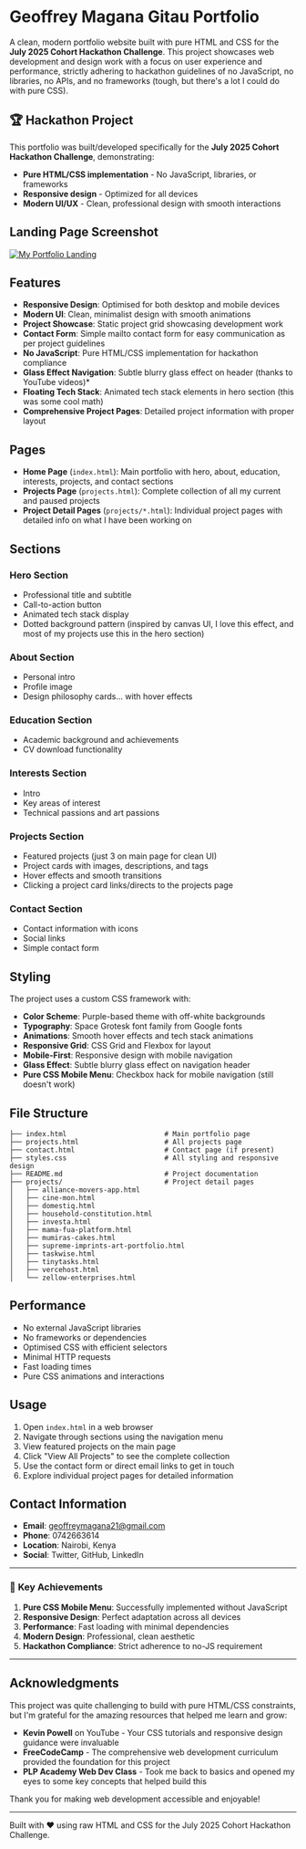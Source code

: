 # Geoffrey Magana Gitau Portfolio

A clean, modern portfolio website built with pure HTML and CSS for the **July 2025 Cohort Hackathon Challenge**. This project showcases web development and design work with a focus on user experience and performance, strictly adhering to hackathon guidelines of no JavaScript, no libraries, no APIs, and no frameworks (tough, but there's a lot I could do with pure CSS).

## 🏆 Hackathon Project

This portfolio was built/developed specifically for the **July 2025 Cohort Hackathon Challenge**, demonstrating:
- **Pure HTML/CSS implementation** - No JavaScript, libraries, or frameworks
- **Responsive design** - Optimized for all devices
- **Modern UI/UX** - Clean, professional design with smooth interactions

## Landing Page Screenshot
[![My Portfolio Landing](https://res.cloudinary.com/dwqwwb2fh/image/upload/v1754080749/emidvgkx5sh96ej9t6cs.png)]()
## Features

- **Responsive Design**: Optimised for both desktop and mobile devices
- **Modern UI**: Clean, minimalist design with smooth animations
- **Project Showcase**: Static project grid showcasing development work
- **Contact Form**: Simple mailto contact form for easy communication as per project guidelines
- **No JavaScript**: Pure HTML/CSS implementation for hackathon compliance
- **Glass Effect Navigation**: Subtle blurry glass effect on header (thanks to YouTube videos)*
- **Floating Tech Stack**: Animated tech stack elements in hero section (this was some cool math)
- **Comprehensive Project Pages**: Detailed project information with proper layout

## Pages

- **Home Page** (`index.html`): Main portfolio with hero, about, education, interests, projects, and contact sections
- **Projects Page** (`projects.html`): Complete collection of all my current and paused projects
- **Project Detail Pages** (`projects/*.html`): Individual project pages with detailed info on what I have been working on

## Sections

### Hero Section
- Professional title and subtitle
- Call-to-action button
- Animated tech stack display
- Dotted background pattern (inspired by canvas UI, I love this effect, and most of my projects use this in the hero section)

### About Section
- Personal intro
- Profile image
- Design philosophy cards... with hover effects

### Education Section
- Academic background and achievements
- CV download functionality

### Interests Section
- Intro
- Key areas of interest
- Technical passions and art passions

### Projects Section
- Featured projects (just 3 on main page for clean UI)
- Project cards with images, descriptions, and tags
- Hover effects and smooth transitions
- Clicking a project card links/directs to the projects page

### Contact Section
- Contact information with icons
- Social links
- Simple contact form

## Styling

The project uses a custom CSS framework with:

- **Color Scheme**: Purple-based theme with off-white backgrounds
- **Typography**: Space Grotesk font family from Google fonts
- **Animations**: Smooth hover effects and tech stack animations
- **Responsive Grid**: CSS Grid and Flexbox for layout
- **Mobile-First**: Responsive design with mobile navigation
- **Glass Effect**: Subtle blurry glass effect on navigation header
- **Pure CSS Mobile Menu**: Checkbox hack for mobile navigation (still doesn't work)

## File Structure

```
├── index.html                        # Main portfolio page
├── projects.html                     # All projects page
├── contact.html                      # Contact page (if present)
├── styles.css                        # All styling and responsive design
├── README.md                         # Project documentation
├── projects/                         # Project detail pages
│   ├── alliance-movers-app.html
│   ├── cine-mon.html
│   ├── domestiq.html
│   ├── household-constitution.html
│   ├── investa.html
│   ├── mama-fua-platform.html
│   ├── mumiras-cakes.html
│   ├── supreme-imprints-art-portfolio.html
│   ├── taskwise.html
│   ├── tinytasks.html
│   ├── vercehost.html
│   └── zellow-enterprises.html
```

## Performance

- No external JavaScript libraries
- No frameworks or dependencies
- Optimised CSS with efficient selectors
- Minimal HTTP requests
- Fast loading times
- Pure CSS animations and interactions

## Usage

1. Open `index.html` in a web browser
2. Navigate through sections using the navigation menu
3. View featured projects on the main page
4. Click "View All Projects" to see the complete collection
5. Use the contact form or direct email links to get in touch
6. Explore individual project pages for detailed information

## Contact Information

- **Email**: geoffreymagana21@gmail.com
- **Phone**: 0742663614
- **Location**: Nairobi, Kenya
- **Social**: Twitter, GitHub, LinkedIn

---

### 🎉 **Key Achievements**

1. **Pure CSS Mobile Menu**: Successfully implemented without JavaScript
2. **Responsive Design**: Perfect adaptation across all devices
3. **Performance**: Fast loading with minimal dependencies
4. **Modern Design**: Professional, clean aesthetic
5. **Hackathon Compliance**: Strict adherence to no-JS requirement

---

##  **Acknowledgments**

This project was quite challenging to build with pure HTML/CSS constraints, but I'm grateful for the amazing resources that helped me learn and grow:

- **Kevin Powell** on YouTube - Your CSS tutorials and responsive design guidance were invaluable
- **FreeCodeCamp** - The comprehensive web development curriculum provided the foundation for this project
- **PLP Academy Web Dev Class** - Took me back to basics and opened my eyes to some key concepts that helped build this

Thank you for making web development accessible and enjoyable! 

---

Built with ❤️ using raw HTML and CSS for the July 2025 Cohort Hackathon Challenge.
